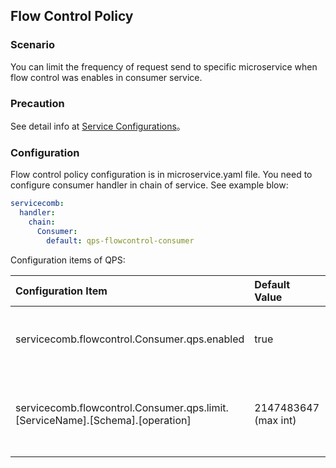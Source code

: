## Flow Control Policy
### Scenario

You can limit the frequency of request send to specific microservice when flow control was enables in consumer service. 

### Precaution

See detail info at [Service Configurations](/users/service-configurations/#限流策略)。

### Configuration

Flow control policy configuration is in microservice.yaml file. You need to configure consumer handler in chain of service. See example blow:

```yaml
servicecomb:
  handler:
    chain:
      Consumer:
        default: qps-flowcontrol-consumer
```

Configuration items of QPS:

| Configuration Item                       | Default Value         | Value Range             | Mandatory | Description                              | Remark                                   |
| :--------------------------------------- | :-------------------- | :---------------------- | :-------- | :--------------------------------------- | :--------------------------------------- |
| servicecomb.flowcontrol.Consumer.qps.enabled     | true                  | Boolean                 | No        | Specifies whether consumers flowcontrol enables. | -                                        |
| servicecomb.flowcontrol.Consumer.qps.limit.[ServiceName].[Schema].[operation] | 2147483647  (max int) | (0,2147483647], Integer | No        | Specifies number of requests per second. | Support three level configurations: microservice、schema、operation. |